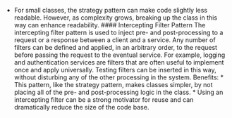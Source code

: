 *  For small classes, the strategy pattern can make code slightly less readable. However, as complexity grows, breaking up the class in this way can enhance readability. #### Intercepting Filter Pattern The intercepting filter pattern is used to inject pre- and post-processing to a request or a response between a client and a service. Any number of filters can be defined and applied, in an arbitrary order, to the request before passing the request to the eventual service. For example, logging and authentication services are filters that are often useful to implement once and apply universally. Testing filters can be inserted in this way, without disturbing any of the other processing in the system. Benefits: *  This pattern, like the strategy pattern, makes classes simpler, by not placing all of the pre- and post-processing logic in the class. *  Using an intercepting filter can be a strong motivator for reuse and can dramatically reduce the size of the code base.